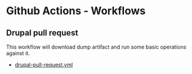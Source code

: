 # Github Actions - Workflows

## Drupal pull request

This workflow will download dump artifact and run some basic operations against it.

- [drupal-pull-request.yml](docs/gha/drupal-pull-request.md)
